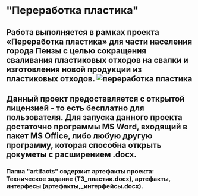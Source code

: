# **"Переработка пластика"**

## Работа выполняется в рамках проекта «Переработка пластика» для части населения города Пензы с целью сокращения сваливания пластиковых отходов на свалки и изготовления новой продукции из пластиковых отходов. ![переработка пластика]("https://avatars.mds.yandex.net/get-zen_doc/96506/pub_60f730925a7eb7786a90ba06_60f730df1b6cdf3382acd9ce/scale_1200")


## Данный проект предоставляется с открытой лицензией - то есть бесплатно для пользователя. Для запуска данного проекта достаточно программы MS Word, входящий в пакет MS Office, либо любую другую программу, которая способна открыть докуметы с расширением .docx.

### Папка "artifacts" содержит артефакты проекта: Техническое задание (ТЗ_пластик.docx), артефакты, интерфесы (артефакты,_интерфейсы.docx). 

